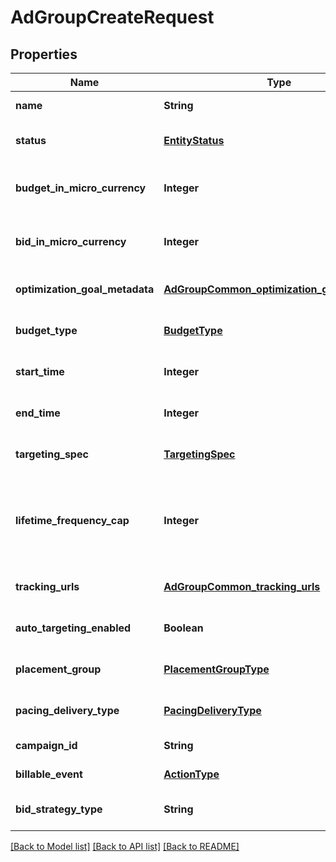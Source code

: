 # AdGroupCreateRequest
## Properties

| Name | Type | Description | Notes |
|------------ | ------------- | ------------- | -------------|
| **name** | **String** | Ad group name. | [default to null] |
| **status** | [**EntityStatus**](EntityStatus.md) | Ad group/entity status. | [optional] [default to null] |
| **budget\_in\_micro\_currency** | **Integer** | Budget in micro currency. This field is **REQUIRED** for non-CBO (campaign budget optimization) campaigns.  A CBO campaign automatically generates ad group budgets from its campaign budget to maximize campaign outcome. A CBO campaign is limited to 70 or less ad groups. | [optional] [default to null] |
| **bid\_in\_micro\_currency** | **Integer** | Bid price in micro currency. This field is **REQUIRED** for the following campaign objective_type/billable_event combinations: AWARENESS/IMPRESSION, CONSIDERATION/CLICKTHROUGH, CATALOG_SALES/CLICKTHROUGH, VIDEO_VIEW/VIDEO_V_50_MRC. | [optional] [default to null] |
| **optimization\_goal\_metadata** | [**AdGroupCommon_optimization_goal_metadata**](AdGroupCommon_optimization_goal_metadata.md) |  | [optional] [default to null] |
| **budget\_type** | [**BudgetType**](BudgetType.md) |  | [optional] [default to DAILY] |
| **start\_time** | **Integer** | Ad group start time. Unix timestamp in seconds. Defaults to current time. | [optional] [default to null] |
| **end\_time** | **Integer** | Ad group end time. Unix timestamp in seconds. | [optional] [default to null] |
| **targeting\_spec** | [**TargetingSpec**](TargetingSpec.md) |  | [optional] [default to null] |
| **lifetime\_frequency\_cap** | **Integer** | Set a limit to the number of times a promoted pin from this campaign can be impressed by a pinner within the past rolling 30 days. Only available for CPM (cost per mille (1000 impressions))  ad groups. A CPM ad group has an IMPRESSION &lt;a href&#x3D;\&quot;https://developers.pinterest.com/docs/redoc/#section/Billable-event\&quot;&gt;billable_event&lt;/a&gt; value. This field **REQUIRES** the &#x60;end_time&#x60; field. | [optional] [default to null] |
| **tracking\_urls** | [**AdGroupCommon_tracking_urls**](AdGroupCommon_tracking_urls.md) |  | [optional] [default to null] |
| **auto\_targeting\_enabled** | **Boolean** | Enable auto-targeting for ad group.Default value is True. Also known as &lt;a href&#x3D;\&quot;https://help.pinterest.com/en/business/article/expanded-targeting\&quot; target&#x3D;\&quot;_blank\&quot;&gt;\&quot;expanded targeting\&quot;&lt;/a&gt;. | [optional] [default to null] |
| **placement\_group** | [**PlacementGroupType**](PlacementGroupType.md) | &lt;a href&#x3D;\&quot;https://developers.pinterest.com/docs/redoc/#section/Placement-group\&quot;&gt;Placement group&lt;/a&gt;. | [optional] [default to null] |
| **pacing\_delivery\_type** | [**PacingDeliveryType**](PacingDeliveryType.md) |  | [optional] [default to STANDARD] |
| **campaign\_id** | **String** | Campaign ID of the ad group. | [default to null] |
| **billable\_event** | [**ActionType**](ActionType.md) |  | [default to null] |
| **bid\_strategy\_type** | **String** | Bid strategy type | [optional] [default to null] |

[[Back to Model list]](../README.md#documentation-for-models) [[Back to API list]](../README.md#documentation-for-api-endpoints) [[Back to README]](../README.md)

